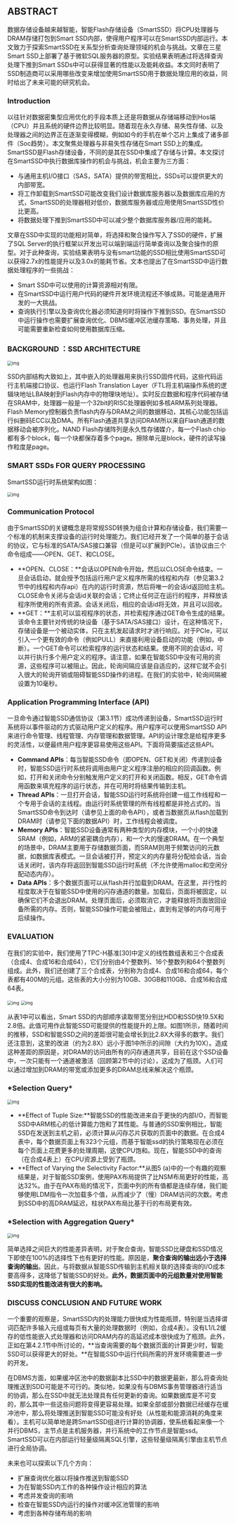 ## **ABSTRACT**

数据存储设备越来越智能，智能Flash存储设备（SmartSSD）将CPU处理器与DRAM存储打包到Smart SSD内部，使得用户程序可以在SmartSSD内部运行。本文致力于探索SmartSSD在关系型分析查询处理领域的机会与挑战。文章在三星Smart SSD上部署了基于微软SQL服务器的原型。实验结果表明通过将选择查询处理下推到Smart SSDs中可以获得显著的性能以及能耗收益。本文同时表明了SSD制造商可以采用哪些改变来增加使用SmartSSD用于数据处理应用的收益，同时给出了未来可能的研究机会。

### **Introduction**

以往针对数据密集型应用优化的手段本质上还是将数据从存储端移动到Hos端（CPU）并且系统的硬件边界比较明显。随着现在永久存储、易失性存储、以及处理器之间的边界正在逐渐变得模糊，例如如今的手机在单个芯片上集成了诸多部件（Soc趋势）。本文聚焦处理器与非易失性存储在Smart SSD上的集成。SmartSSD是Flash存储设备，不同的是其在SSD中集成了存储与计算。本文探讨在SmartSSD中执行数据库操作的机会与挑战，机会主要为三方面：

- 与通用主机I/O接口（SAS，SATA）提供的带宽相比，SSDs可以提供更大的内部带宽。
- 将工作卸载到SmartSSD可能改变我们设计数据库服务器以及数据库应用的方式，SmartSSD的处理器相对低价，数据库服务器或应用使用SmartSSD性价比更高。
- 将数据处理下推到SmartSSD中可以减少整个数据库服务器/应用的能耗。

文章在SSD中实现的功能相对简单，将选择和聚合操作写入了SSD的硬件，扩展了SQL Server的执行框架以开发出可以端到端运行简单查询以及聚合操作的原型。对于此种查询，实验结果表明与没有smart功能的SSD相比使用SmartSSD可以获得2.7x的性能提升以及3.0x的能耗节省。文本也提出了在SmartSSD中运行数据处理程序的一些挑战：

- Smart SSD中可以使用的计算资源相对有限。
- 在SmartSSD中运行用户代码的硬件开发环境流程还不够成熟，可能是通用开发的一大挑战。
- 查询执行引擎以及查询优化器必须知道何时将操作下推到SSD。在SmartSSD中运行操作也需要扩展查询优化、DBMS缓冲区池缓存策略、事务处理，并且可能需要重新检查如何使用数据库压缩。

### **BACKGROUND ：SSD ARCHITECTURE**

<img src="https://pic2.zhimg.com/80/v2-b7f428541822a3158b6b36c5ea40f0c1_720w.jpg" alt="img" style="zoom:67%;" />

SSD内部结构大致如上，其中嵌入的处理器用来执行SSD固件代码，这些代码运行主机端接口协议、也运行Flash Translation Layer（FTL将主机端操作系统的逻辑块地址LBA映射到Flash内存中的物理块地址）。实时反应数据和程序代码被存储在SRAM中，处理器一般是一个32bit的RISC处理器例如多核ARM系列处理器。Flash Memory控制器负责flash内存与DRAM之间的数据移动，其核心功能包括运行纠删码ECC以及DMA。所有Flash通道共享访问DRAM所以来自Flash通道的数据移动会被序列化。NAND Flash存储阵列是永久性存储媒介，每一个Flash chip都有多个block，每一个块都保存着多个page。擦除单元是block，硬件的读写操作粒度是page。

### **SMART SSDs FOR QUERY PROCESSING**

SmartSSD运行时系统架构如图：

<img src="https://pic1.zhimg.com/80/v2-04a4af8184acdf8abcb0c8e9255580e4_720w.jpg" alt="img" style="zoom:67%;" />

### **Communication Protocol**

由于SmartSSD的关键概念是将常规SSD转换为组合计算和存储设备，我们需要一个标准的机制来支撑设备的运行时处理能力。我们已经开发了一个简单的基于会话的协议，它与标准的SATA/SAS接口兼容（但是可以扩展到PCIe）。该协议由三个命令组成——OPEN、GET、和CLOSE。

- **OPEN、CLOSE：**会话以OPEN命令开始，然后以CLOSE命令结束。一旦会话启动，就会授予包括运行用户定义程序所需的线程和内存（参见第3.2节中的线程和内存api）在内的运行时资源，然后将唯一的会话id返回给主机。CLOSE命令关闭与会话id关联的会话；它终止任何正在运行的程序，并释放该程序所使用的所有资源。会话关闭后，相应的会话id将无效，并且可以回收。
- **GET：**主机可以监视程序的状态，并检索程序通过GET命令生成的结果。该命令主要针对传统的块设备（基于SATA/SAS接口）设计，在这种情况下，存储设备是一个被动实体，只在主机发起请求时才进行响应。对于PCIe，可以引入一个更有效的命令（例如PULL）来直接利用设备启动的功能（例如，中断）。一个GET命令可以检索程序的运行状态和结果。使用不同的会话id，可以并行执行多个用户定义的程序。请注意，如果在智能SSD中没有可用的资源，这些程序可以被阻止。因此，轮询间隔应该是自适应的，这样它就不会引入很大的轮询开销或阻碍智能SSD操作的进程。在我们的实验中，轮询间隔被设置为10毫秒。

### **Application Programming Interface (API)**

一旦命令通过智能SSD通信协议（第3.1节）成功传递到设备，SmartSSD运行时系统将以事件驱动的方式驱动用户定义的程序。用户程序可以使用SmartSSD API来进行命令管理、线程管理、内存管理和数据管理。API的设计理念是给程序更多的灵活性，以便最终用户程序更容易使用这些API。下面将简要描述这些API。

- **Command APIs**：每当智能SSD命令（即OPEN、GET和关闭）传递到设备时，智能SSD运行时系统将调用由用户定义程序注册的相应的回调函数。例如，打开和关闭命令分别触发用户定义的打开和关闭函数。相反，GET命令调用函数来填充程序的运行状态，并在可用时将结果传输到主机。
- **Thread APIs**：一旦打开会话，智能SSD运行时系统将创建一组工作线程和一个专用于会话的主线程。由运行时系统管理的所有线程都是非抢占式的。当SmartSSD命令到达时（请参见上面的命令API），或者当数据页从flash加载到DRAM时（请参见下面的数据API）时，工作线程会被调度。
- **Memory APIs**：智能SSD设备通常有两种类型的内存模块，一个小的快速SRAM（例如，ARM的紧密耦合内存），和一个大的慢速DRAM。在一个典型的场景中，DRAM主要用于存储数据页面，而SRAM则用于频繁访问的元数据，如数据库表模式。一旦会话被打开，预定义的内存量将分配给会话，当会话关闭时，该内存将返回到智能SSD运行时系统（不允许使用malloc和空闲分配动态内存）。
- **Data APIs**：多个数据页面可以从flash并行加载到DRAM。在这里，并行性的程度取决于在智能SSD中使用的闪存通道的数量。加载后，页面将被固定，以确保它们不会退出DRAM。处理页面后，必须取消它，才能释放将页面放回设备所需的内存。否则，智能SSD操作可能会被阻止，直到有足够的内存可用于后续操作。

### **EVALUATION**

在我们的实验中，我们使用了TPC-H基准[30]中定义的线性数组表和三个合成表（合成4、合成16和合成64），它们分别由4个整数列、16个整数列和64个整数列组成。此外，我们还创建了三个合成表，分别称为合成4、合成16和合成64，每个表都有400M的元组。这些表的大小分别为10GB、30GB和110GB、合成16和合成64表。

<img src="https://pic3.zhimg.com/80/v2-12ae5bf9bb12aaeb0383dd22956028ba_720w.jpg" alt="img" style="zoom:67%;" />

<img src="https://pic4.zhimg.com/80/v2-f3787e30899877f1c86b766067d8da87_720w.jpg" alt="img" style="zoom:67%;" />

从表1中可以看出，Smart SSD的内部顺序读取带宽分别比HDD和SSD快19.5X和2.8倍。此值可用作此智能SSD可能提供的性能提升的上限。如图1所示，随着时间的推移，SSD和智能SSD之间的差距很可能会增长到比2.8X大得多的数字。我们还注意到，这里的改进（约为2.8X）远小于图1中所示的间隙（大约为10X）。造成这种差距的原因是，对DRAM的访问由所有的闪存通道共享，目前在这个SSD设备中，一次只能有一个通道被激活（回顾第2节中的讨论），这成为了瓶颈。人们可以通过增加到DRAM的带宽或添加更多的DRAM总线来解决这个瓶颈。

### ***Selection Query\***

<img src="https://pic3.zhimg.com/80/v2-6e19e2f8c9c7d0d1c3f24b9e27a1d9aa_720w.jpg" alt="img" style="zoom: 67%;" />

- **Effect of Tuple Size:**智能SSD的性能改进来自于更快的内部I/O，而智能SSD中ARM核心的低计算能力饱和了其性能。与普通的SSD案例相比，智能SSD在发送到主机之前，必须计算从闪存芯片获取的页面中的数据。在合成4表中，每个数据页面上有323个元组，而基于智能ssd的执行策略现在必须在每个页面上花费更多的处理周期，这使CPU饱和。现在，智能SSD中的查询（在合成4表上）在CPU资源上受到了瓶颈。
- **Effect of Varying the Selectivity Factor:**从图5 (a)中的一个有趣的观察结果是，对于智能SSD案例，使用PAX布局提供了比NSM布局更好的性能，高达32%。由于在PAX布局的情况下，页面中列的所有值都是连续存储，我们能够使用LDM指令一次加载多个值，从而减少了（慢）DRAM访问的次数。考虑到SSD中的高DRAM延迟，柱状PAX布局比基于行的布局更有效。

### ***Selection with Aggregation Query\***

<img src="https://pic2.zhimg.com/80/v2-47a2aa27170439b3bf0a488645051509_720w.jpg" alt="img" style="zoom: 67%;" />

简单选择之间巨大的性能差异表明，对于聚合查询，智能SSD比硬盘和SSD情况下即使在100%的选择性下也有更好的性能。原因是，**聚合查询的输出远小于选择查询的输出**。因此，与将数据从智能SSD传输到主机相关联的选择查询的I/O成本要高得多，这降低了智能SSD的好处。**此外，数据页面中的元组数量对使用智能SSD实现的性能改进有很大的影响。**

### **DISCUSS CONCLUSION AND FUTURE WORK**

一个重要的观察是，SmartSSD内的处理能力很快成为性能瓶颈，特别是当选择谓词匹配许多输入元组或每页有大量的处理数据时（例如，合成4表）。没有L1/L2缓存的低性能嵌入式处理器和访问DRAM内存的高延迟成本很快成为了瓶颈。此外，正如在第4.2.1节中所讨论的，**当查询需要的每个数据页面的计算更少时，智能SSD可以获得更大的好处。**在智能SSD中运行代码所需的开发环境需要进一步的开发。

在DBMS方面，如果缓冲区池中的数据副本比SSD中的数据更最新，那么将查询处理推送到SDD可能是不可行的。类似地，如果没有与DBMS事务管理器进行适当的协调，那么在SSD中就无法处理具有任何更新的查询。如果数据库是不可变的，那么其中一些这些问题将变得更容易处理。如果全部或部分数据已经缓存在缓冲池中，那么将处理推送到智能SSD可能没有好处（从性能和能源消耗的角度来看）。主机可以简单地是跨SmartSSD组进行计算的协调器，使系统看起来像一个并行DBMS，主节点是主机服务器，并行系统中的工作节点是智能ssd。SmartSSD可以在内部运行轻量级隔离SQL引擎，这些轻量级隔离引擎由主机节点进行全局协调。

未来也可以探索以下几个方向：

- 扩展查询优化器以将操作推送到智能SSD
- 为在智能SSD内工作的各种操作设计相应的算法
- 考虑并发查询的影响
- 检查在智能SSD内运行的操作对缓冲区池管理的影响
- 考虑到各种存储布局的影响